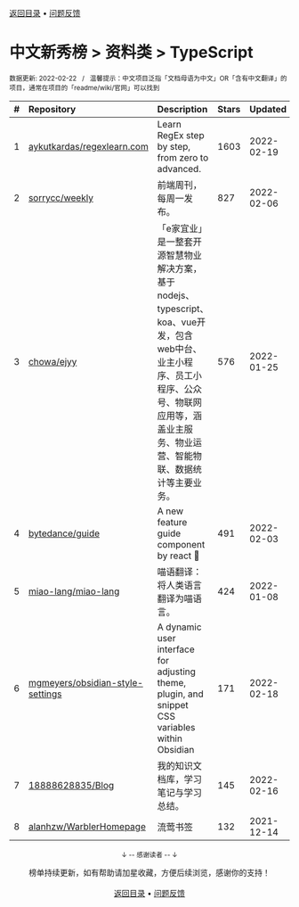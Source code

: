 <a href="https://github.com/GrowingGit/GitHub-Chinese-Top-Charts#github中文排行榜">返回目录</a> • <a href="/content/docs/feedback.md">问题反馈</a>

# 中文新秀榜 > 资料类 > TypeScript
<sub>数据更新: 2022-02-22&nbsp;&nbsp;&nbsp;/&nbsp;&nbsp;&nbsp;温馨提示：中文项目泛指「文档母语为中文」OR「含有中文翻译」的项目，通常在项目的「readme/wiki/官网」可以找到</sub>

|#|Repository|Description|Stars|Updated|Created|
|:-|:-|:-|:-|:-|:-|
|1|[aykutkardas/regexlearn.com](https://github.com/aykutkardas/regexlearn.com)|Learn RegEx step by step, from zero to advanced.|1603|2022-02-19|2021-08-28|
|2|[sorrycc/weekly](https://github.com/sorrycc/weekly)|前端周刊，每周一发布。|827|2022-02-06|2021-05-06|
|3|[chowa/ejyy](https://github.com/chowa/ejyy)|「e家宜业」是一整套开源智慧物业解决方案，基于nodejs、typescript、koa、vue开发，包含web中台、业主小程序、员工小程序、公众号、物联网应用等，涵盖业主服务、物业运营、智能物联、数据统计等主要业务。|576|2022-01-25|2021-11-08|
|4|[bytedance/guide](https://github.com/bytedance/guide)|A new feature guide component by react 🧭|491|2022-02-03|2021-04-29|
|5|[miao-lang/miao-lang](https://github.com/miao-lang/miao-lang)|喵语翻译：将人类语言翻译为喵语言。|424|2022-01-08|2021-04-19|
|6|[mgmeyers/obsidian-style-settings](https://github.com/mgmeyers/obsidian-style-settings)|A dynamic user interface for adjusting theme, plugin, and snippet CSS variables within Obsidian|171|2022-02-18|2021-03-28|
|7|[18888628835/Blog](https://github.com/18888628835/Blog)|我的知识文档库，学习笔记与学习总结。|145|2022-02-16|2021-02-26|
|8|[alanhzw/WarblerHomepage](https://github.com/alanhzw/WarblerHomepage)|流莺书签|132|2021-12-14|2021-05-17|

<div align="center">
    <p><sub>↓ -- 感谢读者 -- ↓</sub></p>
    榜单持续更新，如有帮助请加星收藏，方便后续浏览，感谢你的支持！
</div>

<br/>

<div align="center"><a href="https://github.com/GrowingGit/GitHub-Chinese-Top-Charts#github中文排行榜">返回目录</a> • <a href="/content/docs/feedback.md">问题反馈</a></div>
